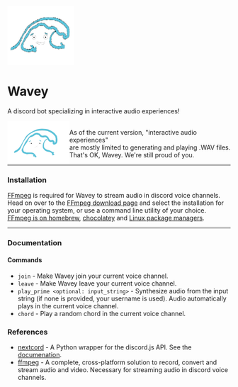 <img src="wavey.png" width="150"/>

# Wavey
A discord bot specializing in interactive audio experiences! <br>

<img style="float: left" img src="owell.png" width="140"/> <br>
As of the current version, "interactive audio experiences" <br> are mostly limited to generating and playing .WAV files. <br> 
That's OK, Wavey. We're still proud of you.

***

### Installation

[FFmpeg](https://ffmpeg.org/) is required for Wavey to stream audio in discord voice channels. Head on over to the [FFmpeg download page](https://ffmpeg.org/download.html) and select the installation for your operating system, or use a command line utility of your choice. [FFmpeg is on homebrew](https://formulae.brew.sh/formula/ffmpeg), [chocolatey](https://community.chocolatey.org/packages/ffmpeg) and [Linux package managers](https://trac.ffmpeg.org/wiki/CompilationGuide/Ubuntu).

***

### Documentation

#### Commands
+ `join` - Make Wavey join your current voice channel.
+ `leave` - Make Wavey leave your current voice channel.
+ `play_prime <optional: input_string>` - Synthesize audio from the input string (if none is provided, your username is used). Audio automatically plays in the current voice channel.
+ `chord` - Play a random chord in the current voice channel.

### References
- [nextcord](https://pypi.org/project/nextcord/) - A Python wrapper for the discord.js API. See the [documenation](https://docs.nextcord.dev/en/latest/api.html#).
- [ffmpeg](https://ffmpeg.org/) - A complete, cross-platform solution to record, convert and stream audio and video. Necessary for streaming audio in discord voice channels.